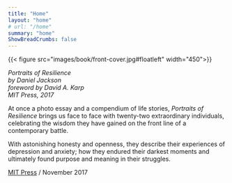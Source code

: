 ```yaml
---
title: "Home"
layout: "home"
# url: "/home"
summary: "home"
ShowBreadCrumbs: false
---
```



{{< figure src="images/book/front-cover.jpg#floatleft" width="450">}}

*Portraits of Resilience<br>*
*by Daniel Jackson<br>*
*foreword by David A. Karp<br>*
*MIT Press, 2017*

At once a photo essay and a compendium of life stories, *Portraits of Resilience* brings us face to face with twenty-two extraordinary individuals, celebrating the wisdom they have gained on the front line of a contemporary battle.

With astonishing honesty and openness, they describe their experiences of depression and anxiety; how they endured their darkest moments and ultimately found purpose and meaning in their struggles. 

<!---
These wise people give us not only solace and reassurance as we face our own challenges, but also the inspiration that even apparently insurmountable challenges can be faced and sometimes overcome—and that happiness, while elusive, can eventually be found.
--->

[MIT Press](https://mitpress.mit.edu/9780262036788/portraits-of-resilience/) / November 2017